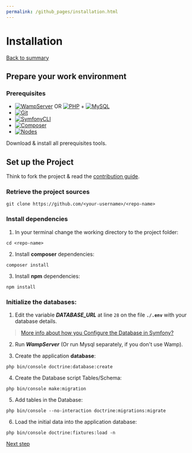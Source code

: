 ```yaml
---
permalink: /github_pages/installation.html
---
```


# Installation

[Back to summary](index.md)

## Prepare your work environment 
### Prerequisites
* [![WampServer](https://img.shields.io/badge/WampServer-v3.2.0-F70094)](https://www.wampserver.com/) OR [![PHP](https://img.shields.io/badge/PHP-%3E%3D7.4.7-7377AD)](https://www.php.net/manual/fr/install.php) + [![MySQL](https://img.shields.io/badge/MySQL-v8.0.19-DF6900)](https://dev.mysql.com/downloads/mysql/#downloads)
* [![Git](https://img.shields.io/badge/Git-v2.27-E94E31)](https://git-scm.com/download)
* [![SymfonyCLI](https://img.shields.io/badge/Symfony-v4.20-000000)](https://symfony.com/download)
* [![Composer](https://img.shields.io/badge/Composer-v1.10.13-5F482F)](https://getcomposer.org/download)
* [![Nodes](https://img.shields.io/badge/Nodejs-v14.5.0-026E00)](https://nodejs.org)

Download & install all prerequisites tools.

## Set up the Project
Think to fork the project & read the [contribution guide](/CONTRIBUTING.md).

### Retrieve the project sources
```shell
git clone https://github.com/<your-username>/<repo-name>
```

### Install dependencies
1. In your terminal change the working directory to the project folder:
```shell
cd <repo-name>
```

2. Install **composer** dependencies:
```shell 
composer install
```

3. Install **npm** dependencies:
```shell 
npm install
```

### Initialize the databases:
1. Edit the variable ***DATABASE_URL*** at line ``28`` on the file **```./.env```** with your database details.
 
 > [More info about how you Configure the Database in Symfony?](https://symfony.com/doc/current/doctrine.html#configuring-the-database)
 
2. Run ***WampServer*** (Or run Mysql separately, if you don't use Wamp).

3. Create the application **database**: 
```shell 
php bin/console doctrine:database:create
```

4. Create the Database script Tables/Schema:
```shell
php bin/console make:migration
```

5. Add tables in the Database:
```shell 
php bin/console --no-interaction doctrine:migrations:migrate
```

6. Load the initial data into the application database:
```shell 
php bin/console doctrine:fixtures:load -n
```

[Next step](github-pages/environments.html "Try the application")